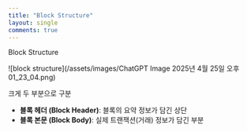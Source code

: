```yaml
---
title: "Block Structure"
layout: single
comments: true
---
```


Block Structure

![block structure](/assets/images/ChatGPT Image 2025년 4월 25일 오후 01_23_04.png)

크게 두 부분으로 구분
- **블록 헤더 (Block Header)**: 블록의 요약 정보가 담긴 상단
- **블록 본문 (Block Body)**: 실제 트랜잭션(거래) 정보가 담긴 부분
